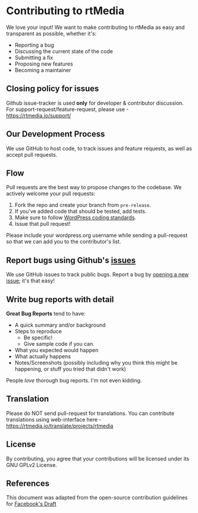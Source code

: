 # Contributing to rtMedia
We love your input! We want to make contributing to rtMedia as easy and transparent as possible, whether it's:

- Reporting a bug
- Discussing the current state of the code
- Submitting a fix
- Proposing new features
- Becoming a maintainer

## Closing policy for issues
Github issue-tracker is used **only** for developer & contributor discussion.
For support-request/feature-request, please use - https://rtmedia.io/support/

## Our Development Process
We use GitHub to host code, to track issues and feature requests, as well as accept pull requests.

## Flow
Pull requests are the best way to propose changes to the codebase. We actively welcome your pull requests:

1. Fork the repo and create your branch from `pre-release`.
2. If you've added code that should be tested, add tests.
3. Make sure to follow [WordPress coding standards](https://github.com/WordPress/WordPress-Coding-Standards).
4. Issue that pull request!

Please include your wordpress.org username while sending a pull-request so that we can add you to the contributor's list.

## Report bugs using Github's [issues](https://github.com/rtmediawp/rtmedia/issues)
We use GitHub issues to track public bugs. Report a bug by [opening a new issue](); it's that easy!

## Write bug reports with detail

**Great Bug Reports** tend to have:

- A quick summary and/or background
- Steps to reproduce
  - Be specific!
  - Give sample code if you can.
- What you expected would happen
- What actually happens
- Notes/Screenshots (possibly including why you think this might be happening, or stuff you tried that didn't work)

People *love* thorough bug reports. I'm not even kidding.

## Translation
Please do NOT send pull-request for translations.
You can contribute translations using web-interface here - https://rtmedia.io/translate/projects/rtmedia

## License
By contributing, you agree that your contributions will be licensed under its GNU GPLv2 License.

## References
This document was adapted from the open-source contribution guidelines for [Facebook's Draft](https://github.com/facebook/draft-js/blob/a9316a723f9e918afde44dea68b5f9f39b7d9b00/CONTRIBUTING.md)
